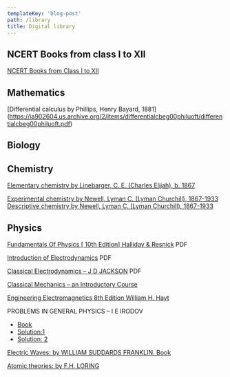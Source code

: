 ```yaml
---
templateKey: 'blog-post'
path: /library
title: Digital library
---
```

## NCERT Books from class I to XII

[NCERT Books from Class I to XII](http://ncert.nic.in/ebooks.html)

## Mathematics 
[Differential calculus by Phillips, Henry Bayard, 1881]
(https://ia902604.us.archive.org/2/items/differentialcbeg00philuoft/differentialcbeg00philuoft.pdf) 

## Biology 

## Chemistry

[Elementary chemistry by Linebarger, C. E. (Charles Elijah), b. 1867](https://ia800207.us.archive.org/7/items/elemchemistrylin00linerich/elemchemistrylin00linerich.pdf) 

[Experimental chemistry by Newell, Lyman C. (Lyman Churchill), 1867-1933](https://ia802707.us.archive.org/33/items/experimentalche00newegoog/experimentalche00newegoog.pdf) 
                                                                                                 [Descriptive chemistry by Newell, Lyman C. (Lyman Churchill), 1867-1933](https://ia802607.us.archive.org/18/items/descriptivechem07newegoog/descriptivechem07newegoog.pdf)

## Physics 

[Fundamentals Of Physics [ 10th Edition] Halliday & Resnick](https://lifecellscience.wordpress.com/digital-library/) PDF

[Introduction of Electrodynamics​](http://kestrel.nmt.edu/~mce/griffiths_4.pdf) PDF

[Classical Electrodynamics  – J D JACKSON](https://archive.org/stream/ClassicalElectrodynamics1962/Classical%20Electrodynamics%20%281962%29#page/n21/mode/2up) PDF 

[Classical Mechanics – an Introductory Course](https://ia800304.us.archive.org/33/items/flooved2725/flooved2725.pdf)

[Engineering Electromagnetics 8th Edition William H. Hayt](http://ebooks.bharathuniv.ac.in/gdlc1/gdlc1/Engineering%20Library/William%20%20Hayt/Engineering%20Electromagnetics%20(432)/Engineering%20Electromagnetics%20-%20William%20%20Hayt.pdf)

PROBLEMS IN GENERAL PHYSICS – I E IRODOV
- [Book](https://docs.wixstatic.com/ugd/df94a8_c9926301326a407d998ea34f1e1a58cf.pdf)  
- [Solution:1](https://docs.wixstatic.com/ugd/df94a8_86109c69d1484965bb9d5ce0d7335eef.pdf) 
- [Solution: 2](https://docs.wixstatic.com/ugd/df94a8_61c29341576843648e2127bbf4ad618c.pdf)

[Electric Waves:  by WILLIAM SUDDARDS FRANKLIN. Book](https://docs.wixstatic.com/ugd/df94a8_bea50660ea59447bb6244c1ca976b4ad.pdf) 

[Atomic theories: by F.H. LORING](https://docs.wixstatic.com/ugd/df94a8_ace140aeb3434df0a215155280a631df.pdf)
